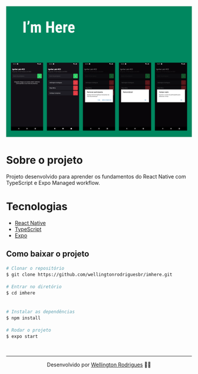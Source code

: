 <h1 align="center">
  <img src="./assets/Capa.png">
</h1>

# Sobre o projeto

<p>
  Projeto desenvolvido para aprender os fundamentos do React Native com TypeScript e Expo Managed workflow.
</p>

# Tecnologias

- [React Native](https://reactnative.dev/)
- [TypeScript](https://www.typescriptlang.org/)
- [Expo](https://expo.dev/)

## Como baixar o projeto

```bash
# Clonar o repositório
$ git clone https://github.com/wellingtonrodriguesbr/imhere.git

# Entrar no diretório
$ cd imhere


# Instalar as dependências
$ npm install

# Rodar o projeto
$ expo start
```

<br/>
<hr/>

<p align="center">Desenvolvido por <a href="https://www.linkedin.com/in/wellingtonrodriguesbr/" target="_blank">Wellington Rodrigues</a> ✌🏽</p>

